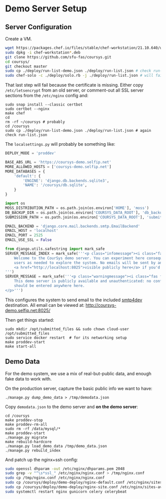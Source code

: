 # Demo Server Setup

## Server Configuration

Create a VM.
```sh
wget https://packages.chef.io/files/stable/chef-workstation/21.10.640/ubuntu/20.04/chef-workstation_21.10.640-1_amd64.deb
sudo dpkg -i chef-workstation*.deb
git clone https://github.com/sfu-fas/coursys.git
cd coursys/
git checkout master
sudo cp ./deploy/run-list-demo.json ./deploy/run-list.json # check run-list.json to make sure it's correct
sudo chef-solo -c ./deploy/solo.rb -j ./deploy/run-list.json # will fail at nginx step because of missing cert...
```

That last step will fail because the certificate is missing. Either copy `/etc/letsencrypt` from an old server, or comment-out all SSL server sections from the `/etc/nginx` config and:
```shell
sudo snap install --classic certbot
sudo certbot --nginx
make chef
cd
rm -rf ~/coursys # probably
cd /coursys
sudo cp ./deploy/run-list-demo.json ./deploy/run-list.json # again check run-list.json
```

The `localsettings.py` will probably be something like:
```python
DEPLOY_MODE = 'proddev'

BASE_ABS_URL = 'https://coursys-demo.selfip.net'
MORE_ALLOWED_HOSTS = ['coursys-demo.selfip.net']
MORE_DATABASES = {
    'default': {
        'ENGINE': 'django.db.backends.sqlite3',
        'NAME': '/coursys/db.sqlite',
    }
}

import os
MOSS_DISTRIBUTION_PATH = os.path.join(os.environ['HOME'], 'moss')
DB_BACKUP_DIR = os.path.join(os.environ['COURSYS_DATA_ROOT'], 'db_backup')
SUBMISSION_PATH = os.path.join(os.environ['COURSYS_DATA_ROOT'], 'submitted_files')

EMAIL_BACKEND = 'django.core.mail.backends.smtp.EmailBackend'
EMAIL_HOST = 'localhost'
EMAIL_PORT = 2525
EMAIL_USE_SSL = False

from django.utils.safestring import mark_safe
SERVER_MESSAGE_INDEX = mark_safe('''<p class="infomessage"><i class="fas fa-info-circle"></i>
    Welcome to the CourSys demo server. You can experiment here consequence-free. You can fake-authenticate as other
    users as needed to explore the system. No emails will be sent by anything here, but they will be
    <a href="http://localhost:8025">visible publicly here</a> if you'd like to inspect them.</p>
''')
SERVER_MESSAGE = mark_safe('''<p class="warningmessage"><i class="fas fa-exclamation-triangle"></i>
    This demo server is publicly available and unauthenticated: no confidential or personally-identifying information
    should be entered anywhere here.
</p>''')
```

This configures the system to send email to the included [smtp4dev](https://github.com/rnwood/smtp4dev) destination. All email can be viewed at: http://coursys-demo.selfip.net:8025/

Then get things started:
```shell
sudo mkdir /opt/submitted_files && sudo chown cloud-user /opt/submitted_files
sudo service docker restart  # for its networking setup
make proddev-start
make start-all
```


## Demo Data

For the demo system, we use a mix of real-but-public data, and enough fake data to work with.

On the production server, capture the basic public info we want to have:
```shell
./manage.py dump_demo_data > /tmp/demodata.json
```

Copy `demodata.json` to the demo server and **on the demo server**:
```shell
cd /coursys
make proddev-stop
make proddev-rm-all
sudo rm -rf /data/mysql/*
make proddev-start
./manage.py migrate
make rebuild-hardcore
./manage.py load_demo_data /tmp/demo_data.json
./manage.py rebuild_index
```

And patch up the nginx+ssh config:
```sh
sudo openssl dhparam -out /etc/nginx/dhparams.pem 2048
sudo grep -v "^\s*ssl_" /etc/nginx/nginx.conf > /tmp/nginx.conf
sudo cp /tmp/nginx.conf /etc/nginx/nginx.conf
sudo cp /coursys/deploy/demo-deploy/nginx-default.conf /etc/nginx/sites-available/default
sudo cp /coursys/deploy/demo-deploy/nginx-site.conf /etc/nginx/sites-available/coursys-demo.selfip.net.conf
sudo systemctl restart nginx gunicorn celery celerybeat
```

